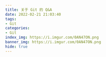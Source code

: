 ```yaml
---
title: 关于 Git 的 Q&A
date: 2022-02-21 21:03:40
tags:
- Git
categories:
- Git
index_img: https://i.imgur.com/0AN47ON.png
banner_img: https://i.imgur.com/0AN47ON.png
hide: true
---
```


